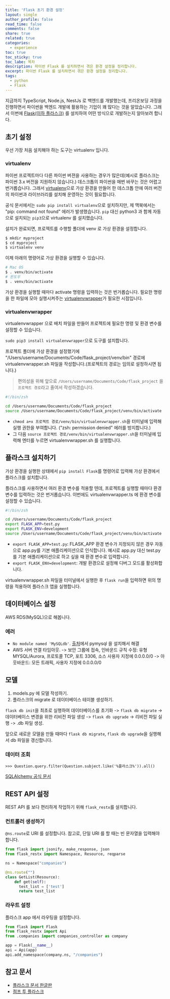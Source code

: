 ```yaml
---
title: 'Flask 초기 환경 설정'
layout: single
author_profile: false
read_time: false
comments: false
share: true
related: true
categories:
  - experience
toc: true
toc_sticky: true
toc_labe: 목차
description: 파이썬 Flask 를 설치하면서 겪은 환경 설정을 정리합니다.
excerpt: 파이썬 Flask 를 설치하면서 겪은 환경 설정을 정리합니다.
tags:
  - python
  - Flask
---
```


지금까지 TypeScript, Node.js, NestJs 로 백엔드를 개발했는데, 프리온보딩 과정을 진행하면서 파이썬을 백엔드 개발에 활용하는 기업이 꽤 많다는 것을 알았습니다. 그래서 이번에 [Flask(이하 플라스크)](https://flask-docs-kr.readthedocs.io/ko/latest/index.html) 를 설치하여 어떤 방식으로 개발하는지 알아보려 합니다.

## 초기 설정

우선 가장 처음 설치해야 하는 도구는 virtualenv 입니다.

### virtualenv

파이썬 프로젝트마다 다른 파이썬 버젼을 사용하는 경우가 많은데(예시로 플라스크는 파이썬 3.x 버전을 지원하지 않습니다.) 데스크톱의 파이썬을 매번 바꾸는 것은 어렵고 번거롭습니다. 그래서 [virtualenv](https://virtualenv.pypa.io/en/latest/)으로 가상 환경을 만들어 한 데스크톱 안에 여러 버전의 파이썬과 라이브러리를 설치해 운영하는 것이 필요합니다.

공식 문서에서는 `sudo pip install virtualenv`으로 설치하지만, 제 맥북에서는 "pip: command not found" 에러가 발생했습니다. `pip` 대신 python3 과 함께 자동으로 설치되는 `pip3`으로 virtualenv 를 설치했습니다.

설치가 완료되면, 프로젝트를 수행할 폴더에 venv 로 가상 환경을 설정합니다.

```bash
$ mkdir myproject
$ cd myproject
$ virtualenv venv
```

이제 아래의 명령어로 가상 환경을 실행할 수 있습니다.

```bash
# Mac OS
$ . venv/bin/activate
# 윈도우
$ . venv/bin/activate
```

가상 환경을 실행할 때마다 activate 명령을 입력하는 것은 번거롭습니다. 필요한 명령을 한 파일에 모아 실행시켜주는 [virtualenvwrapper](https://virtualenvwrapper.readthedocs.io/en/latest/)가 필요한 시점입니다.

### virtualenvwrapper

virtualenvwrapper 으로 배치 파일을 만들어 프로젝트에 필요한 명령 및 환경 변수를 설정할 수 있습니다.

`sudo pip3 install virtualenvwrapper`으로 도구를 설치합니다.

프로젝트 폴더에 가상 환경을 설정했기에 "/Users/username/Documents/Code/flask_project/venv/bin" 경로에 virtualenvwrapper.sh 파일을 작성합니다.(프로젝트의 경로는 임의로 설정하시면 됩니다.)

> 편의성을 위해 앞으로 `/Users/username/Documents/Code/flask_project` 을 `프로젝트 경로`라고 줄여서 작성하겠습니다.

```bash
#!/bin/zsh

cd /Users/username/Documents/Code/flask_project
source /Users/username/Documents/Code/flask_project/venv/bin/activate
```

- `chmod a+x 프로젝트 경로/venv/bin/virtualenvwrapper.sh`을 터미널에 입력해 실행 권한을 부여합니다. ("zsh: permission denied" 에러를 방지합니다.)
- 그 다음 `source 프로젝트 경로/venv/bin/virtualenvwrapper.sh`을 터미널에 입력해 엔터를 누르면 virtualenvwrapper.sh 를 실행합니다.

## 플라스크 설치하기

가상 환경을 실행한 상태에서 `pip install Flask`를 명령어로 입력해 가상 환경에서 플라스크를 설치합니다.

플라스크를 사용하면서 여러 환경 변수를 적용할 텐데, 프로젝트를 실행할 때마다 환경 변수를 입력하는 것은 번거롭습니다. 이번에도 virtualenvwrapper.ts 에 환경 변수를 설정할 수 있습니다.

```bash
#!/bin/zsh

cd /Users/username/Documents/Code/flask_project
export FLASK_APP=test.py
export FLASK_ENV=development
source /Users/username/Documents/Code/flask_project/venv/bin/activate
```

- `export FLASK_APP=test.py`: FLASK_APP 환경 변수가 지정되지 않은 경우 자동으로 app.py를 기본 애플리케이션으로 인식합니다. 예시로 app.py 대신 test.py 를 기본 애플리케이션으로 하고 싶을 때 환경 변수로 입력합니다.
- `export FLASK_ENV=development`: 개발 환경으로 설정해 디버그 모드를 활성화합니다.

virtualenvwrapper.sh 파일을 터미널에서 실행한 후 `flask run`을 입력하면 위의 명령을 적용하여 플라스크 앱을 실행합니다.

## 데이터베이스 설정

AWS RDS(MySQL)으로 해봅니다.

### 에러

- `No module named 'MySQLdb'`. [출처](https://i5on9i.blogspot.com/2020/05/no-module-named-mysqldb.html)에서 pymysql 을 설치해서 해결
- AWS 서버 연결 타임아웃. -> 보안 그룹에 접속, 인바운드 규칙 수정: 유형 MYSQL/Aurora, 프로토콜 TCP, 포트 3306, 소스 사용자 지정에 0.0.0.0/0 -> 아웃바운드: 모든 트래픽, 사용자 지정에 0.0.0.0/0

## 모델

1. models.py 에 모델 작성하기.
2. 플라스크의 migrate 로 데이터베이스 테이블 생성하기.

`flask db init`을 최초로 실행하여 데이터베이스를 초기화 -> `flask db migrate` -> 데이터베이스 변경을 위한 리비전 파일 생성 -> `flask db upgrade` -> 리비전 파일 실행 -> .db 파일 생성.

앞으로 새로운 모델을 만들 때마다 `flask db migrate`, `flask db upgrade`을 실행해서 db 파일을 갱신합니다.

### 데이터 조회

`>>> Question.query.filter(Question.subject.like('%플라스크%')).all()`

[SQLAlchemy 공식 문서](https://docs.sqlalchemy.org/en/13/orm/query.html)

## REST API 설정

REST API 를 보다 편리하게 작업하기 위해 `flask_restx`를 설치합니다.

### 컨트롤러 생성하기

`@ns.route`로 URI 를 설정합니다. 참고로, 단일 URI 를 할 때는 빈 문자열을 입력해야 합니다.

```python
from flask import jsonify, make_response, json
from flask_restx import Namespace, Resource, reqparse

ns = Namespace("companies")

@ns.route("")
class GetList(Resource):
    def get(self):
      test_list = ['test']
      return test_list
```

### 라우트 설정

플라스크 app 에서 라우팅을 설정합니다.

```python
from flask import Flask
from flask_restx import Api
from .companies import companies_controller as company

app = Flask(__name__)
api = Api(app)
api.add_namespace(company.ns, "/companies")
```

## 참고 문서

- [플라스크 문서 한글판](https://flask-docs-kr.readthedocs.io/ko/latest/)
- [점프 투 플라스크](https://wikidocs.net/book/4542)
